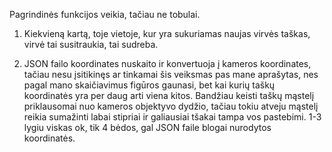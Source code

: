 Pagrindinės funkcijos veikia, tačiau ne tobulai.

1. Kiekvieną kartą, toje vietoje, kur yra sukuriamas naujas virvės taškas, virvė tai susitraukia, tai sudreba.

2. JSON failo koordinates nuskaito ir konvertuoja į kameros koordinates, tačiau nesu įsitikinęs ar tinkamai šis veiksmas pas mane aprašytas, nes 
pagal mano skaičiavimus figūros gaunasi, bet kai kurių taškų koordinatės yra per daug arti viena kitos. Bandžiau keisti taškų mąstelį priklausomai 
nuo kameros objektyvo dydžio, tačiau tokiu atveju mąstelį reikia sumažinti labai stipriai ir galiausiai tšakai tampa vos pastebimi. 1-3 lygiu viskas ok, tik 4 bėdos,
gal JSON faile blogai nurodytos koordinatės.

